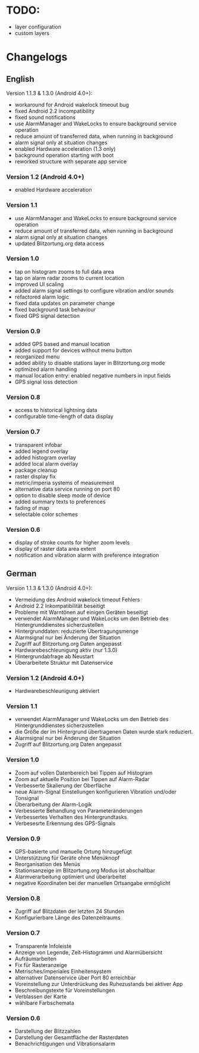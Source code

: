 # TODO:
 * layer configuration
 * custom layers

# Changelogs

## English

Version 1.1.3 & 1.3.0 (Android 4.0+):
 - workaround for Android wakelock timeout bug
 - fixed Android 2.2 incompatibility
 - fixed sound notifications
 - use AlarmManager and WakeLocks to ensure background service operation
 - reduce amount of transferred data, when running in background
 - alarm signal only at situation changes
 - enabled Hardware acceleration (1.3 only)
 - background operation starting with boot
 - reworked structure with separate app service

### Version 1.2 (Android 4.0+)
 * enabled Hardware acceleration

### Version 1.1
 * use AlarmManager and WakeLocks to ensure background service operation
 * reduce amount of transferred data, when running in background
 * alarm signal only at situation changes
 * updated Blitzortung.org data access

### Version 1.0
 * tap on histogram zooms to full data area
 * tap on alarm radar zooms to current location
 * improved UI scaling
 * added alarm signal settings to configure vibration and/or sounds 
 * refactored alarm logic
 * fixed data updates on parameter change
 * fixed background task behaviour
 * fixed GPS signal detection
 
### Version 0.9
 * added GPS based and manual location
 * added support for devices without menu button
 * reorganized menu
 * added ability to disable stations layer in Blitzortung.org mode
 * optimized alarm handling
 * manual location entry: enabled negative numbers in input fields
 * GPS signal loss detection

### Version 0.8
 * access to historical lightning data
 * configurable time-length of data display

### Version 0.7
 * transparent infobar
 * added legend overlay
 * added histogram overlay
 * added local alarm overlay
 * package cleanup
 * raster display fix
 * metric/imperia systems of measurement
 * alternative data service running on port 80
 * option to disable sleep mode of device
 * added summary texts to preferences
 * fading of map
 * selectable color schemes

### Version 0.6
 * display of stroke counts for higher zoom levels
 * display of raster data area extent
 * notification and vibration alarm with preference integration
 
## German

Version 1.1.3 & 1.3.0 (Android 4.0+):
 - Vermeidung des Android wakelock timeout Fehlers
 - Android 2.2 Inkompatibilität beseitigt
 - Probleme mit Warntönen auf einigen Geräten beseitigt
 - verwendet AlarmManager und WakeLocks um den Betrieb des Hintergrunddienstes sicherzustellen
 - Hintergrunddaten: reduzierte Übertragungsmenge
 - Alarmsignal nur bei Änderung der Situation
 - Zugriff auf Blitzortung.org Daten angepasst
 - Hardwarebeschleunigung aktiv (nur 1.3.0)
 - Hintergrundabfrage ab Neustart
 - Überarbeitete Struktur mit Datenservice

### Version 1.2 (Android 4.0+)
 - Hardwarebeschleunigung aktiviert

### Version 1.1
 - verwendet AlarmManager und WakeLocks um den Betrieb des Hintergrunddienstes sicherzustellen
 - die Größe der im Hintergrund übertragenen Daten wurde stark reduziert.
 - Alarmsignal nur bei Änderung der Situation
 - Zugriff auf Blitzortung.org Daten angepasst

### Version 1.0
 * Zoom auf vollen Datenbereich bei Tippen auf Histogram
 * Zoom auf aktuelle Position bei Tippen auf Alarm-Radar
 * Verbesserte Skalierung der Oberfläche
 * neue Alarm-Signal Einstellungen konfigurieren Vibration und/oder Tonsignal 
 * Überarbeitung der Alarm-Logik
 * Verbesserte Behandlung von Parameteränderungen
 * Verbessertes Verhalten des Hintergrundtasks
 * Verbesesrte Erkennung des GPS-Signals
 
### Version 0.9
 * GPS-basierte und manuelle Ortung hinzugefügt
 * Unterstützung für Geräte ohne Menüknopf
 * Reorganisation des Menüs
 * Stationsanzeige im Blitzortung.org Modus ist abschaltbar
 * Alarmverarbeitung optimiert und überarbeitet
 * negative Koordinaten bei der manuellen Ortsangabe ermöglicht

### Version 0.8
 * Zugriff auf Blitzdaten der letzten 24 Stunden
 * Konfigurierbare Länge des Datenzeitraums

### Version 0.7
 * Transparente Infoleiste
 * Anzeige von Legende, Zeit-Histogramm und Alarmübersicht
 * Aufräumarbeiten
 * Fix für Rasteranzeige
 * Metrisches/imperiales Einheitensystem
 * alternativer Datenservice über Port 80 erreichbar
 * Voreinstellung zur Unterdrückung des Ruhezustands bei aktiver App
 * Beschreibungstexte für Voreinstellungen
 * Verblassen der Karte
 * wählbare Farbschemata

### Version 0.6
 * Darstellung der Blitzzahlen
 * Darstellung der Gesamtfläche der Rasterdaten
 * Benachrichtigungen und Vibrationsalarm
